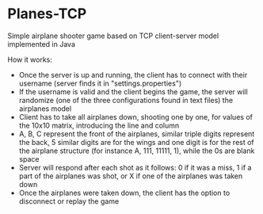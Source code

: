 # Planes-TCP

Simple airplane shooter game based on TCP client-server model implemented in Java

How it works:

- Once the server is up and running, the client has to connect with their username (server finds it in "settings.properties")
- If the username is valid and the client begins the game, the server will randomize (one of the three configurations found in text files) the airplanes model
- Client has to take all airplanes down, shooting one by one, for values of the 10x10 matrix, introducing the line and column 
- A, B, C represent the front of the airplanes, similar triple digits represent the back, 5 similar digits are for the wings and one digit is for the rest of the airplane structure (for instance A, 111, 11111, 1), while the 0s are blank space
- Server will respond after each shot as it follows: 0 if it was a miss, 1 if a part of the airplanes was shot, or X if one of the airplanes was taken down
- Once the airplanes were taken down, the client has the option to disconnect or replay the game
